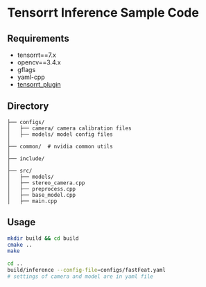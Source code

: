 # Tensorrt Inference Sample Code

## Requirements

* tensorrt==7.x
* opencv==3.4.x
* gflags
* yaml-cpp
* [tensorrt_plugin](http://115.239.209.130:1111/zhilu/dl/quantization/tensorrt_plugin)

## Directory

```
├── configs/
│   ├── camera/ camera calibration files
│   ├── models/ model config files
│
├── common/  # nvidia common utils
│
├── include/
│
├── src/
│   ├── models/
│   ├── stereo_camera.cpp
│   ├── preprocess.cpp
│   ├── base_model.cpp
│   ├── main.cpp

```

## Usage

```bash
mkdir build && cd build
cmake ..
make

cd ..
build/inference --config-file=configs/fastFeat.yaml
# settings of camera and model are in yaml file
```